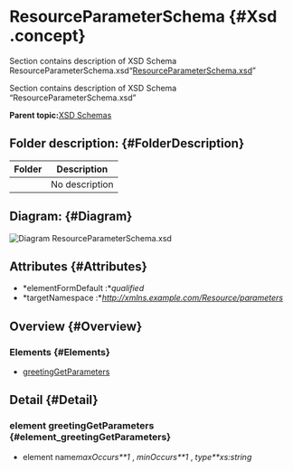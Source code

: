 # ResourceParameterSchema {#Xsd .concept}

Section contains description of XSD Schema ResourceParameterSchema.xsd“[ResourceParameterSchema.xsd](ResourceParameterSchema.xsd)”

Section contains description of XSD Schema “ResourceParameterSchema.xsd”

**Parent topic:**[XSD Schemas](../../../projects/HelloWorld/common/xsd.md)

## Folder description: {#FolderDescription}

|Folder|Description|
|------|-----------|
| |No description|

## Diagram: {#Diagram}

![Diagram
              ResourceParameterSchema.xsd](ResourceParameterSchema.xsd.png)

## Attributes {#Attributes}

-   *elementFormDefault :**qualified*
-   *targetNamespace :**http://xmlns.example.com/Resource/parameters*

## Overview {#Overview}

### Elements {#Elements}

-   [greetingGetParameters](#element_greetingGetParameters)

## Detail {#Detail}

### element greetingGetParameters {#element_greetingGetParameters}

-   element name*maxOccurs**1* , *minOccurs**1* , *type**xs:string*

